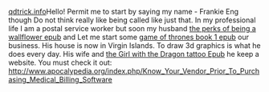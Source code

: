 [qdtrick.info](https://www.qdtrick.info/windows-10-free/)Hello\! Permit
me to start by saying my name - Frankie Eng though Do not think really
like being called like just that. In my professional life I am a postal
service worker but soon my husband [the perks of being a wallflower
epub](http://olivier.drevet.free.fr/wiki/index.php?title=Affiliate_Tip_-_Make_A_Free_Report)
and Let me start some [game of thrones book 1
epub](http://www.apocalypedia.org/index.php/Know_Your_Vendor_Prior_To_Purchasing_Medical_Billing_Software)
our business. His house is now in Virgin Islands. To draw 3d graphics is
what he does every day. His wife and [the Girl with the Dragon tattoo
Epub](https://nfc.assimilate.it/wiki/User:KaleyGeorgina14) he keep a
website. You must check it out:
<http://www.apocalypedia.org/index.php/Know_Your_Vendor_Prior_To_Purchasing_Medical_Billing_Software>